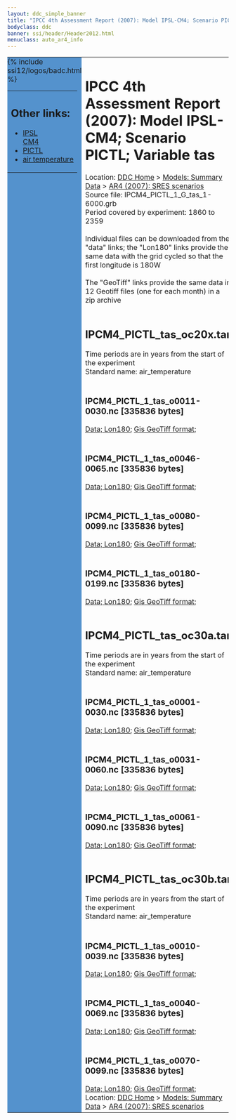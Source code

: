 ```yaml
---
layout: ddc_simple_banner
title: "IPCC 4th Assessment Report (2007): Model IPSL-CM4; Scenario PICTL; Variable tas"
bodyclass: ddc
banner: ssi/header/Header2012.html
menuclass: auto_ar4_info
---
```



<table width="100%" border="0" cellspacing="0" cellpadding="0" style="border-collapse: collapse;">
<tr style="margin:0;padding:0;border:0;">
<td style="margin:0;padding:0;border:0;height:1pt;width:150pt;background:#5492CD;" valign="top" >

<div id="lh-col2" class="auto_ar4_info">
<table class="menumain" bgcolor="#5492CD" cellspacing="0" width="100%" border="0">
<tr><td>
<h2> Other links:</h2>
<ul>
<li><a href="/auto/ar4/model-IPSL-CM4.html">IPSL<br/>CM4</a></li>
<li><a href="/auto/ar4/scenario-PICTL.html">PICTL</a></li>
<li><a href="/auto/ar4/var-air_temperature.html">air temperature</a></li>
</ul>
</td></tr>
{% include ssi12/logos/badc.html %}
</table>
</div>
</td>
<td><h1>IPCC 4th Assessment Report (2007): Model IPSL-CM4; Scenario PICTL; Variable tas</h1>

<!-- Breadcrumb1 -->
<div id="breadcrumb1" align="left">
Location: <a href="/index.html">DDC Home</a> > <a href="/sim/gcm_clim/">Models: Summary Data</a>
> <a href="/sim/gcm_clim/SRES_AR4/index.html">AR4 (2007): SRES scenarios</a>
</div>
<!-- End of Breadcrumb1 -->Source file: IPCM4_PICTL_1_G_tas_1-6000.grb
<br/>
Period covered by experiment: 1860 to 2359<br/>
<br/>Individual files can be downloaded from the "data" links; the "Lon180" links provide the same data
         with the grid cycled so that the first longitude is 180W<br/>
<br/>The "GeoTiff" links provide the same data in 12 Geotiff files (one for each month)
          in a zip archive<br/>
<br/><h2>IPCM4_PICTL_tas_oc20x.tar</h2>
Time periods are in years from the start of the experiment<br/>
Standard name: air_temperature<br>
<br/><h3>IPCM4_PICTL_1_tas_o0011-0030.nc [335836 bytes]</h3>
<a href="http://apps.ipcc-data.org/cgi-bin/downl/ar4_nc/tas/IPCM4_PICTL_1_tas_o0011-0030.nc">Data; </a><a href="http://apps.ipcc-data.org/cgi-bin/downl/ar4_nc/tas/IPCM4_PICTL_1_tas_o0011-0030.cyto180.nc"> Lon180</a>; <a href="/cgi-bin/downl/ar4_tif/tas/IPCM4_PICTL_1_tas_o0011-0030.zip">Gis GeoTiff format; </a><br/>
<br/><h3>IPCM4_PICTL_1_tas_o0046-0065.nc [335836 bytes]</h3>
<a href="http://apps.ipcc-data.org/cgi-bin/downl/ar4_nc/tas/IPCM4_PICTL_1_tas_o0046-0065.nc">Data; </a><a href="http://apps.ipcc-data.org/cgi-bin/downl/ar4_nc/tas/IPCM4_PICTL_1_tas_o0046-0065.cyto180.nc"> Lon180</a>; <a href="/cgi-bin/downl/ar4_tif/tas/IPCM4_PICTL_1_tas_o0046-0065.zip">Gis GeoTiff format; </a><br/>
<br/><h3>IPCM4_PICTL_1_tas_o0080-0099.nc [335836 bytes]</h3>
<a href="http://apps.ipcc-data.org/cgi-bin/downl/ar4_nc/tas/IPCM4_PICTL_1_tas_o0080-0099.nc">Data; </a><a href="http://apps.ipcc-data.org/cgi-bin/downl/ar4_nc/tas/IPCM4_PICTL_1_tas_o0080-0099.cyto180.nc"> Lon180</a>; <a href="/cgi-bin/downl/ar4_tif/tas/IPCM4_PICTL_1_tas_o0080-0099.zip">Gis GeoTiff format; </a><br/>
<br/><h3>IPCM4_PICTL_1_tas_o0180-0199.nc [335836 bytes]</h3>
<a href="http://apps.ipcc-data.org/cgi-bin/downl/ar4_nc/tas/IPCM4_PICTL_1_tas_o0180-0199.nc">Data; </a><a href="http://apps.ipcc-data.org/cgi-bin/downl/ar4_nc/tas/IPCM4_PICTL_1_tas_o0180-0199.cyto180.nc"> Lon180</a>; <a href="/cgi-bin/downl/ar4_tif/tas/IPCM4_PICTL_1_tas_o0180-0199.zip">Gis GeoTiff format; </a><br/>
<br/><h2>IPCM4_PICTL_tas_oc30a.tar</h2>
Time periods are in years from the start of the experiment<br/>
Standard name: air_temperature<br>
<br/><h3>IPCM4_PICTL_1_tas_o0001-0030.nc [335836 bytes]</h3>
<a href="http://apps.ipcc-data.org/cgi-bin/downl/ar4_nc/tas/IPCM4_PICTL_1_tas_o0001-0030.nc">Data; </a><a href="http://apps.ipcc-data.org/cgi-bin/downl/ar4_nc/tas/IPCM4_PICTL_1_tas_o0001-0030.cyto180.nc"> Lon180</a>; <a href="/cgi-bin/downl/ar4_tif/tas/IPCM4_PICTL_1_tas_o0001-0030.zip">Gis GeoTiff format; </a><br/>
<br/><h3>IPCM4_PICTL_1_tas_o0031-0060.nc [335836 bytes]</h3>
<a href="http://apps.ipcc-data.org/cgi-bin/downl/ar4_nc/tas/IPCM4_PICTL_1_tas_o0031-0060.nc">Data; </a><a href="http://apps.ipcc-data.org/cgi-bin/downl/ar4_nc/tas/IPCM4_PICTL_1_tas_o0031-0060.cyto180.nc"> Lon180</a>; <a href="/cgi-bin/downl/ar4_tif/tas/IPCM4_PICTL_1_tas_o0031-0060.zip">Gis GeoTiff format; </a><br/>
<br/><h3>IPCM4_PICTL_1_tas_o0061-0090.nc [335836 bytes]</h3>
<a href="http://apps.ipcc-data.org/cgi-bin/downl/ar4_nc/tas/IPCM4_PICTL_1_tas_o0061-0090.nc">Data; </a><a href="http://apps.ipcc-data.org/cgi-bin/downl/ar4_nc/tas/IPCM4_PICTL_1_tas_o0061-0090.cyto180.nc"> Lon180</a>; <a href="/cgi-bin/downl/ar4_tif/tas/IPCM4_PICTL_1_tas_o0061-0090.zip">Gis GeoTiff format; </a><br/>
<br/><h2>IPCM4_PICTL_tas_oc30b.tar</h2>
Time periods are in years from the start of the experiment<br/>
Standard name: air_temperature<br>
<br/><h3>IPCM4_PICTL_1_tas_o0010-0039.nc [335836 bytes]</h3>
<a href="http://apps.ipcc-data.org/cgi-bin/downl/ar4_nc/tas/IPCM4_PICTL_1_tas_o0010-0039.nc">Data; </a><a href="http://apps.ipcc-data.org/cgi-bin/downl/ar4_nc/tas/IPCM4_PICTL_1_tas_o0010-0039.cyto180.nc"> Lon180</a>; <a href="/cgi-bin/downl/ar4_tif/tas/IPCM4_PICTL_1_tas_o0010-0039.zip">Gis GeoTiff format; </a><br/>
<br/><h3>IPCM4_PICTL_1_tas_o0040-0069.nc [335836 bytes]</h3>
<a href="http://apps.ipcc-data.org/cgi-bin/downl/ar4_nc/tas/IPCM4_PICTL_1_tas_o0040-0069.nc">Data; </a><a href="http://apps.ipcc-data.org/cgi-bin/downl/ar4_nc/tas/IPCM4_PICTL_1_tas_o0040-0069.cyto180.nc"> Lon180</a>; <a href="/cgi-bin/downl/ar4_tif/tas/IPCM4_PICTL_1_tas_o0040-0069.zip">Gis GeoTiff format; </a><br/>
<br/><h3>IPCM4_PICTL_1_tas_o0070-0099.nc [335836 bytes]</h3>
<a href="http://apps.ipcc-data.org/cgi-bin/downl/ar4_nc/tas/IPCM4_PICTL_1_tas_o0070-0099.nc">Data; </a><a href="http://apps.ipcc-data.org/cgi-bin/downl/ar4_nc/tas/IPCM4_PICTL_1_tas_o0070-0099.cyto180.nc"> Lon180</a>; <a href="/cgi-bin/downl/ar4_tif/tas/IPCM4_PICTL_1_tas_o0070-0099.zip">Gis GeoTiff format; </a><br/>
<!-- Breadcrumb2 -->
<div id="breadcrumb2" align="left">
Location: <a href="/index.html">DDC Home</a> > <a href="/sim/gcm_clim/">Models: Summary Data</a>
> <a href="/sim/gcm_clim/SRES_AR4/index.html">AR4 (2007): SRES scenarios</a>
</div>
<!-- End of Breadcrumb2 --></td></tr></table>

